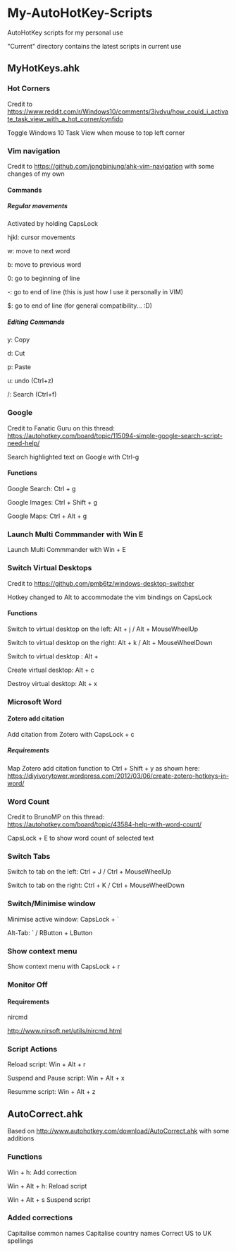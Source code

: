 # My-AutoHotKey-Scripts

AutoHotKey scripts for my personal use

"Current" directory contains the latest scripts in current use
## MyHotKeys.ahk


### Hot Corners
Credit to https://www.reddit.com/r/Windows10/comments/3ivdvu/how_could_i_activate_task_view_with_a_hot_corner/cynfido

Toggle Windows 10 Task View when mouse to top left corner


### Vim navigation
Credit to https://github.com/jongbinjung/ahk-vim-navigation with some changes of my own
#### Commands

##### Regular movements
Activated by holding CapsLock

hjkl: cursor movements

w: move to next word

b: move to previous word

0: go to beginning of line

-: go to end of line (this is just how I use it personally in VIM)

$: go to end of line (for general compatibility... :D)

##### Editing Commands
y: Copy

d: Cut

p: Paste

u: undo (Ctrl+z)

/: Search (Ctrl+f)


### Google
Credit to Fanatic Guru on this thread: https://autohotkey.com/board/topic/115094-simple-google-search-script-need-help/

Search highlighted text on Google with Ctrl-g
#### Functions
Google Search: Ctrl + g

Google Images: Ctrl + Shift + g

Google Maps: Ctrl + Alt + g


### Launch Multi Commmander with Win E
Launch Multi Commmander with Win + E


### Switch Virtual Desktops
Credit to https://github.com/pmb6tz/windows-desktop-switcher

Hotkey changed to Alt to accommodate the vim bindings on CapsLock

#### Functions
Switch to virtual desktop on the left: Alt + j / Alt + MouseWheelUp

Switch to virtual desktop on the right: Alt + k / Alt + MouseWheelDown

Switch to virtual desktop <Num>: Alt + <Num>

Create virtual desktop: Alt + c

Destroy virtual desktop: Alt + x


### Microsoft Word

#### Zotero add citation
Add citation from Zotero with CapsLock + c

##### Requirements
Map Zotero add citation function to Ctrl + Shift + y as shown here: https://diyivorytower.wordpress.com/2012/03/06/create-zotero-hotkeys-in-word/


### Word Count
Credit to BrunoMP on this thread: https://autohotkey.com/board/topic/43584-help-with-word-count/

CapsLock + E to show word count of selected text


### Switch Tabs
Switch to tab on the left: Ctrl + J / Ctrl + MouseWheelUp

Switch to tab on the right: Ctrl + K / Ctrl + MouseWheelDown


### Switch/Minimise window
Minimise active window: CapsLock + `

Alt-Tab: ` / RButton + LButton


### Show context menu
Show context menu with CapsLock + r


### Monitor Off

#### Requirements
nircmd

http://www.nirsoft.net/utils/nircmd.html


### Script Actions
Reload script: Win + Alt + r

Suspend and Pause script: Win + Alt + x

Resumme script: Win + Alt + z


## AutoCorrect.ahk
Based on http://www.autohotkey.com/download/AutoCorrect.ahk with some additions

### Functions
Win + h: Add correction

Win + Alt + h: Reload script

Win + Alt + s Suspend script

### Added corrections
Capitalise common names
Capitalise country names
Correct US to UK spellings